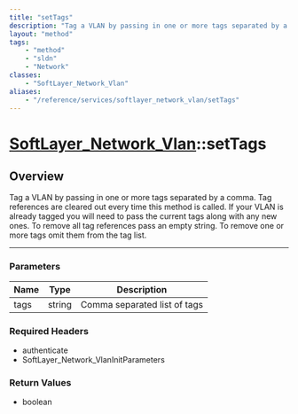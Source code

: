 ```yaml
---
title: "setTags"
description: "Tag a VLAN by passing in one or more tags separated by a comma. Tag references are cleared out every time this method is... "
layout: "method"
tags:
    - "method"
    - "sldn"
    - "Network"
classes:
    - "SoftLayer_Network_Vlan"
aliases:
    - "/reference/services/softlayer_network_vlan/setTags"
---
```

# [SoftLayer_Network_Vlan](/reference/services/SoftLayer_Network_Vlan)::setTags





## Overview 
Tag a VLAN by passing in one or more tags separated by a comma. Tag references are cleared out every time this method is called. If your VLAN is already tagged you will need to pass the current tags along with any new ones. To remove all tag references pass an empty string. To remove one or more tags omit them from the tag list. 

-----

### Parameters 
|Name | Type | Description |
| --- | --- | --- |
|tags| string| Comma separated list of tags|


### Required Headers
* authenticate
* SoftLayer_Network_VlanInitParameters


### Return Values
* boolean




